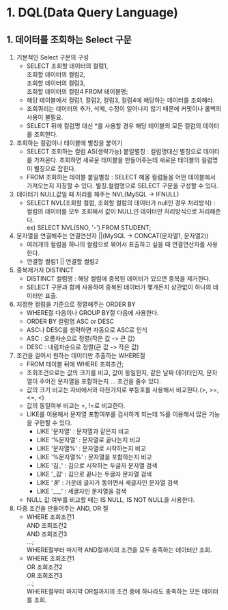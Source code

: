 # 1. DQL(Data Query Language)
## 1. 데이터를 조회하는 Select 구문
1. 기본적인 Select 구문의 구성
    - SELECT 조회할 데이터의 컬럼1,  
             조회할 데이터의 컬럼2,  
             조회할 데이터의 컬럼3,  
             조회할 데이터의 컬럼4
        FROM 테이블명;
    - 해당 테이블에서 컬럼1, 컬럼2, 컬럼3, 컬럼4에 해당하는 데이터를 조회해라.
    - 조회쿼리는 데이터의 추가, 삭제, 수정이 일어나지 않기 때문에 커밋이나 롤백의 사용이 불필요.
    - SELECT 뒤에 컬럼명 대신 *를 사용할 경우 해당 테이블의 모든 컬럼의 데이터를 조회한다.
2. 조회하는 컬럼이나 테이블에 별칭을 붙이기
    - SELECT 조회하는 컬럼 AS(생략가능) 붙일별칭 : 컬럼명대신 별칭으로 데이터를 가져온다. 조회하면 새로운 테이블을 만들어주는데 새로운 테이블의 컬럼명이 별칭으로 잡힌다.
    - FROM 조회하는 테이블 붙일별칭 : SELECT 해올 컬럼들을 어떤 테이블에서 가져오는지 지칭할 수 있다. 별칭.컬럼명으로 SELECT 구문을 구성할 수 있다.
3. 데이터가 NULL값일 때 처리를 해주는 NVL(MySQL -> IFNULL)
    - SELECT NVL(조회할 컬럼, 조회할 컬럼의 데이터가 null인 경우 처리방식) : 컬럼의 데이터를 모두 조회해서 값이 NULL인 데이터만 처리방식으로 처리해준다.  
    ex) SELECT NVL(SNO, '-')
            FROM STUDENT;
4. 문자열을 연결해주는 연결연산자 ||(MySQL -> CONCAT(문자열1, 문자열2))
    - 여러개의 컬럼을 하나의 컬럼으로 묶어서 표출하고 싶을 때 연결연산자를 사용한다.
    - 연결할 컬럼1 || 연결할 컬럼2
5. 중복제거자 DISTINCT
    - DISTINCT 컬럼명 : 해당 컬럼에 중복된 데이터가 있으면 중복을 제거한다.
    - SELECT 구문과 함께 사용하여 중복된 데이터가 몇개든지 상관없이 하나의 데이터만 표출.
6. 지정한 컬럼을 기준으로 정렬해주는 ORDER BY
    - WHERE절 다음이나 GROUP BY절 다음에 사용한다.
    - ORDER BY 컬럼명 ASC or DESC
    - ASC나 DESC를 생략하면 자동으로 ASC로 인식
    - ASC : 오름차순으로 정렬(작은 값 -> 큰 값)
    - DESC : 내림차순으로 정렬(큰 값 -> 작은 값)
7. 조건을 걸어서 원하는 데이터만 추출하는 WHERE절
    - FROM 테이블 뒤에 WHERE 조회조건;
    - 조회조건으로는 값의 크기를 비교, 값이 동일한지, 같은 날짜 데이터인지, 문자열이 주어진 문자열을 포함하는지 ... 조건을 줄수 있다.
    - 값의 크기 비교는 자바에서와 마찬가지로 부등호를 사용해서 비교한다.(>, >=, <=, <)
    - 값의 동일여부 비교는 =, !=로 비교한다.
    - LIKE를 이용해서 문자열 포함여부를 검사하게 되는데 %를 이용해서 많은 기능을 구현할 수 있다.
        - LIKE '문자열' : 문자열과 같은지 비교
        - LIKE '%문자열' : 문자열로 끝나는지 비교
        - LIKE '문자열%' : 문자열로 시작하는지 비교
        - LIKE '%문자열%' : 문자열을 포함하는지 비교
        - LIKE '김_' : 김으로 시작하는 두글자 문자열 검색
        - LIKE '_김' : 김으로 끝나는 두글자 문자열 검색
        - LIKE '_동_' : 가운데 글자가 동이면서 세글자인 문자열 검색
        - LIKE '___' : 세글자인 문자열을 검색
    - NULL 값 여부를 비교할 때는 IS NULL, IS NOT NULL을 사용한다.
8. 다중 조건을 만들어주는 AND, OR 절
    - WHERE 조회조건1  
        AND 조회조건2  
        AND 조회조건3  
        ...;  
      WHERE절부터 마지막 AND절까지의 조건을 모두 충족하는 데이터만 조회.
    - WHERE 조회조건1  
         OR 조회조건2  
         OR 조회조건3  
        ...;  
      WHERE절부터 마지막 OR절까지의 조건 중에 하나라도 충족하는 모든 데이터를 조회.